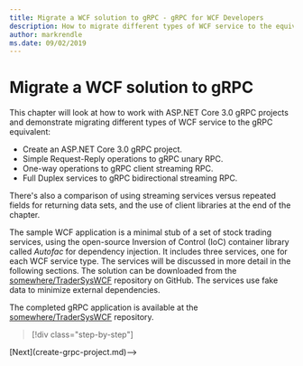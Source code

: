 ```yaml
---
title: Migrate a WCF solution to gRPC - gRPC for WCF Developers
description: How to migrate different types of WCF service to the equivalent in gRPC.
author: markrendle
ms.date: 09/02/2019
---
```


# Migrate a WCF solution to gRPC

This chapter will look at how to work with ASP.NET Core 3.0 gRPC projects and demonstrate migrating different types of WCF service to the gRPC equivalent:

- Create an ASP.NET Core 3.0 gRPC project.
- Simple Request-Reply operations to gRPC unary RPC.
- One-way operations to gRPC client streaming RPC.
- Full Duplex services to gRPC bidirectional streaming RPC.

There's also a comparison of using streaming services versus repeated fields for returning data sets, and the use of client libraries at the end of the chapter.

The sample WCF application is a minimal stub of a set of stock trading services, using the open-source Inversion of Control (IoC) container library called *Autofac* for dependency injection. It includes three services, one for each WCF service type. The services will be discussed in more detail in the following sections. The solution can be downloaded from the [somewhere/TraderSysWCF](https://github.com/somewhere/TraderSysWCF) repository on GitHub. The services use fake data to minimize external dependencies.

The completed gRPC application is available at the [somewhere/TraderSysWCF](https://github.com/somewhere/TraderSysGRPC) repository.

>[!div class="step-by-step"]
<!-->[Next](create-grpc-project.md)-->
